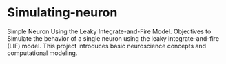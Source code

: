 # Simulating-neuron
Simple Neuron Using the Leaky Integrate-and-Fire Model. Objectives to Simulate the behavior of a single neuron using the leaky integrate-and-fire (LIF) model. This project introduces basic neuroscience concepts and computational modeling.
